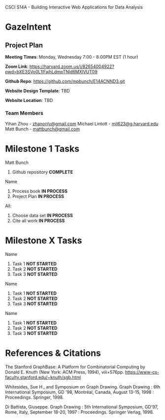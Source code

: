 CSCI S14A - Building Interactive Web Applications for Data Analysis

# GazeIntent

## Project Plan

**Meeting Times**: Monday, Wednesday 7:00 - 8:00PM EST (1 hour)

**Zoom Link**: https://harvard.zoom.us/j/82654004922?pwd=bXE3SVo0L1lFajhLdmpTNld6MXlVUT09

**Github Repo**: https://github.com/mpbunch/E14ACNND3.git

**Website Design Template**: TBD

**Website Location**: TBD

### Team Members

Yihan Zhou - zhanonly@gmail.com
Michael Lintott - mil623@g.harvard.edu
Matt Bunch - mattbunch@gmail.com

# Milestone 1 Tasks

Matt Bunch
1. Github repository **COMPLETE**

Name
1. Process book **IN PROCESS**
2. Project Plan **IN PROCESS**

All:
1. Choose data set **IN PROCESS**
2. Cite all work **IN PROCESS**

# Milestone X Tasks

Name
1. Task 1 **NOT STARTED**
2. Task 2 **NOT STARTED**
3. Task 3 **NOT STARTED**

Name
1. Task 1 **NOT STARTED**
2. Task 2 **NOT STARTED**
3. Task 3 **NOT STARTED**

Name
1. Task 1 **NOT STARTED**
2. Task 2 **NOT STARTED**
3. Task 3 **NOT STARTED**

# References & Citations

The Stanford GraphBase: A Platform for Combinatorial Computing by Donald E. Knuth (New York: ACM Press, 1994), viii+576pp.
https://www-cs-faculty.stanford.edu/~knuth/sgb.html

Whitesides, Sue H., and Symposium on Graph Drawing. Graph Drawing : 6th International Symposium, GD '98, Montréal, Canada, August 13-15, 1998 : Proceedings. Springer, 1998.

Di Battista, Giuseppe. Graph Drawing : 5th International Symposium, GD'97, Rome, Italy, September 18-20, 1997 : Proceedings. Springer Verlag, 1998.
